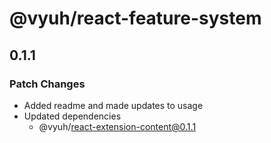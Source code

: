 # @vyuh/react-feature-system

## 0.1.1

### Patch Changes

- Added readme and made updates to usage
- Updated dependencies
  - @vyuh/react-extension-content@0.1.1
